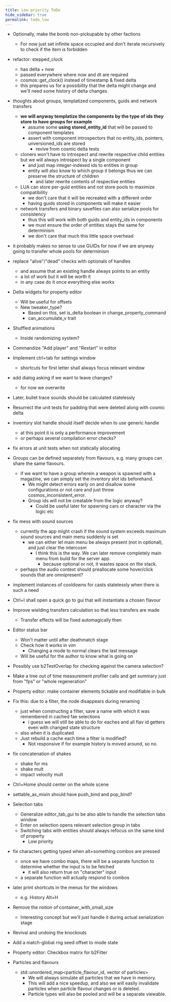```yaml
---
title: Low priority ToDo
hide_sidebar: true
permalink: todo_low
---
```


- Optionally, make the bomb non-pickupable by other factions
	- For now just set infinite space occupied and don't iterate recursively to check if the item is forbidden

- refactor: stepped_clock
	- has delta + now
	- passed everywhere where now and dt are required
	- cosmos::get_clock() instead of timestamp & fixed delta
	- this prepares us for a possibility that the delta might change and we'll need some history of delta changes

- thoughts about groups, templatized components, guids and network transfers 
	- **we will anyway templatize the components by the type of ids they store to have groups for example**
		- assume some **using stored_entity_id** that will be passed to component templates
		- assert with component introspectors that no entity_ids, pointers, unversioned_ids are stored
			- revive from cosmic delta tests
	- cloners won't have to introspect and rewrite respective child entities but we will always introspect by a single component
		- and just map integer-indexed ids to entities in group
		- entity will also know to which group it belongs thus we can preserve the structure of children
			- and later rewrite contents of respective entities
	- LUA can store per-guid entities and not store pools to maximize compatibility
		- we don't care that it will be recreated with a different order
		- having guids stored in components will make it easier
	- network transfers and binary savefiles can also serialize pools for consistency
		- thus this will work with both guids and entity_ids in components
		- we must ensure the order of entities stays the same for determinism
		- we don't care that much this little space overhead 

- it probably makes no sense to use GUIDs for now if we are anyway going to transfer whole pools for determinism

- replace "alive"/"dead" checks with optionals of handles
	- and assume that an existing handle always points to an entity
	- a lot of work but it will be worth it
	- in any case do it once everything else works

- Delta widgets for property editor
	- Will be useful for offsets
	- New tweaker_type?
		- Based on this, set is_delta boolean in change_property_command
		- can_accumulate_v trait

- Shuffled animations
	- Inside randomizing system?

- Commandize "Add player" and "Restart" in editor

- Implement ctrl+tab for settings window
	- shortcuts for first letter shall always focus relevant window

- add dialog asking if we want to leave changes?
	- for now we overwrite

- Later, bullet trace sounds should be calculated statelessly

- Resurrect the unit tests for padding that were deleted along with cosmic delta

- inventory slot handle should itself decide when to use generic handle
	- at this point it is only a performance improvement
	- or perhaps several compilation error checks?

- fix errors at unit tests when not statically allocating 
- Groups can be defined separately from flavours, e.g. many groups can share the same flavours.
	- if we want to have a group wherein a weapon is spawned with a magazine, we can simply set the inventory slot ids beforehand.
		- We might detect errors early on and disallow some configurations or not care and just throw cosmos_inconsistent_error.
		- Group ids will not be creatable from the logic anyway?
			- Could be useful later for spawning cars or character via the logic etc

- fix mess with sound sources
	- currently the app might crash if the sound system exceeds maximum sound sources and main menu suddenly is set
		- we can either let main menu be always present (not in optional), and just clear the intercosm
			- I think this is the way. We can later remove completely main menu from build for the server app.
				- because optional or not, it wastes space on the stack.
	- perhaps the audio context should preallocate some hover/click sounds that are omnipresent?

- implement instances of cooldowns for casts statelessly when there is such a need

- Ctrl+I shall open a quick go to gui that will instantiate a chosen flavour

- Improve wielding transfers calculation so that less transfers are made
	- Transfer effects will be fixed automagically then

- Editor status bar
	- Won't matter until after deathmatch stage
	- Check how it works in vim
		- Changing a mode to normal clears the last message
	- Will be useful for the author to know what is going on

- Possibly use b2TestOverlap for checking against the camera selection?
- Make a tree out of time measurement profiler calls and get summary just from "fps" or "whole regeneration"

- Property editor: make container elements tickable and modifiable in bulk

- Fix this: due to a filter, the node disappears during renaming
	- just when constructing a filter, save a name with which it was remembered in cached fae selections
		- i guess we will still be able to do for eaches and all flav id getters even with changed state structure
	- also when it is duplicated
	- Just rebuild a cache each time a filter is modified?
		- Not responsive if for example history is moved around, so no.

- fix concatenation of shakes
	- shake for ms
	- shake mult
	- impact velocity mult

- Ctrl+Home should center on the whole scene

- settable_as_mixin should have push_bind and pop_bind?


- Selection tabs
	- Generalize editor_tab_gui to be also able to handle the selection tabs window
	- Enter on selection opens relevant selection group in tabs
	- Switching tabs with entities should always refocus on the same kind of property
		- Low priority
- fix characters getting typed when alt+something combos are pressed
	- once we have combo maps, there will be a separate function to determine whether the input is to be fetched
		- it will also return true on "character" input
	- a separate function will actually respond to combos
- later print shortcuts in the menus for the windows
	- e.g. History Alt+H

- Remove the notion of container_with_small_size
	- Interesting concept but we'll just handle it during actual serialization stage

- Revival and undoing the knockouts

- Add a match-global rng seed offset to mode state

- Property editor: Checkbox matrix for b2Filter

- Particles and flavours
	- std::unordered_map<particle_flavour_id, vector of particles>
		- We will always simulate all particles that we have in memory.
		- This will add a nice speedup, and also we will easily invalidate particles when particle flavour changes or is deleted.
		- Particle types will also be pooled and will be a separate viewable.

